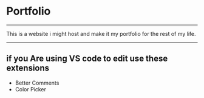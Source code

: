 # Portfolio
-------------------
This is a website i might host and make it my portfolio for the rest of my life.

------------------
## if you Are using VS code to edit use these extensions 

- Better Comments
- Color Picker